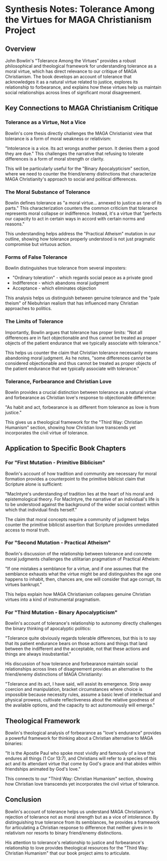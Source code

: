 # Synthesis Notes: Tolerance Among the Virtues for MAGA Christianism Project

## Overview

John Bowlin's "Tolerance Among the Virtues" provides a robust philosophical and theological framework for understanding tolerance as a moral virtue, which has direct relevance to our critique of MAGA Christianism. The book develops an account of tolerance that acknowledges it as a natural virtue related to justice, explores its relationship to forbearance, and explains how these virtues help us maintain social relationships across lines of significant moral disagreement.

## Key Connections to MAGA Christianism Critique

### Tolerance as a Virtue, Not a Vice

Bowlin's core thesis directly challenges the MAGA Christianist view that tolerance is a form of moral weakness or relativism:

"Intolerance is a vice. Its act wrongs another person. It denies them a good they are due." This challenges the narrative that refusing to tolerate differences is a form of moral strength or clarity.

This will be particularly useful for the "Binary Apocalypticism" section, where we need to counter the friend/enemy distinctions that characterize MAGA Christianity's approach to social and political differences.

### The Moral Substance of Tolerance

Bowlin defines tolerance as "a moral virtue... annexed to justice as one of its parts." This characterization counters the common criticism that tolerance represents moral collapse or indifference. Instead, it's a virtue that "perfects our capacity to act in certain ways in accord with certain norms and reasons."

This understanding helps address the "Practical Atheism" mutation in our outline, showing how tolerance properly understood is not just pragmatic compromise but virtuous action.

### Forms of False Tolerance

Bowlin distinguishes true tolerance from several imposters:
- "Ordinary toleration" - which regards social peace as a private good
- Indifference - which abandons moral judgment
- Acceptance - which eliminates objection

This analysis helps us distinguish between genuine tolerance and the "pale theism" of Niebuhrian realism that has influenced many Christian approaches to politics.

### The Limits of Tolerance

Importantly, Bowlin argues that tolerance has proper limits: "Not all differences are in fact objectionable and thus cannot be treated as proper objects of the patient endurance that we typically associate with tolerance."

This helps us counter the claim that Christian tolerance necessarily means abandoning moral judgment. As he notes, "some differences cannot be considered objectionable and thus cannot be treated as proper objects of the patient endurance that we typically associate with tolerance."

### Tolerance, Forbearance and Christian Love

Bowlin provides a crucial distinction between tolerance as a natural virtue and forbearance as Christian love's response to objectionable difference:

"As habit and act, forbearance is as different from tolerance as love is from justice." 

This gives us a theological framework for the "Third Way: Christian Humanism" section, showing how Christian love transcends yet incorporates the civil virtue of tolerance.

## Application to Specific Book Chapters

### For "First Mutation - Primitive Biblicism"

Bowlin's account of how tradition and community are necessary for moral formation provides a counterpoint to the primitive biblicist claim that Scripture alone is sufficient:

"MacIntyre's understanding of tradition lies at the heart of his moral and epistemological theory. For MacIntyre, the narrative of an individual's life is to be understood against the background of the wider social context within which that individual finds herself."

The claim that moral concepts require a community of judgment helps counter the primitive biblicist assertion that Scripture provides unmediated access to moral truth.

### For "Second Mutation - Practical Atheism"

Bowlin's discussion of the relationship between tolerance and concrete moral judgments challenges the utilitarian pragmatism of Practical Atheism:

"If one mistakes a semblance for a virtue, and if one assumes that the semblance exhausts what the virtue might be and distinguishes the age one happens to inhabit, then, chances are, one will consider that age corrupt, its virtues bankrupt."

This helps explain how MAGA Christianism collapses genuine Christian virtues into a kind of instrumental pragmatism.

### For "Third Mutation - Binary Apocalypticism"

Bowlin's account of tolerance's relationship to autonomy directly challenges the binary thinking of apocalyptic politics:

"Tolerance quite obviously regards tolerable differences, but this is to say that its patient endurance bears on those actions and things that land between the indifferent and the acceptable, not that these actions and things are always insubstantial."

His discussion of how tolerance and forbearance maintain social relationships across lines of disagreement provides an alternative to the friend/enemy distinctions of MAGA Christianity:

"Tolerance and its act, I have said, will assist its emergence. Strip away coercion and manipulation, bracket circumstances where choice is impossible because necessity rules, assume a basic level of intellectual and physical prowess, cultivate reflectiveness about the relative goodness of the available options, and the capacity to act autonomously will emerge."

## Theological Framework

Bowlin's theological analysis of forbearance as "love's endurance" provides a powerful framework for thinking about a Christian alternative to MAGA binaries:

"It is the Apostle Paul who spoke most vividly and famously of a love that endures all things (1 Cor 13:7), and Christians will refer to a species of this act and its attendant virtue that come by God's grace and that abides within friendships animated by God's love."

This connects to our "Third Way: Christian Humanism" section, showing how Christian love transcends yet incorporates the civil virtue of tolerance.

## Conclusion

Bowlin's account of tolerance helps us understand MAGA Christianism's rejection of tolerance not as moral strength but as a vice of intolerance. By distinguishing true tolerance from its semblances, he provides a framework for articulating a Christian response to difference that neither gives in to relativism nor resorts to binary friend/enemy distinctions.

His attention to tolerance's relationship to justice and forbearance's relationship to love provides theological resources for the "Third Way: Christian Humanism" that our book project aims to articulate.